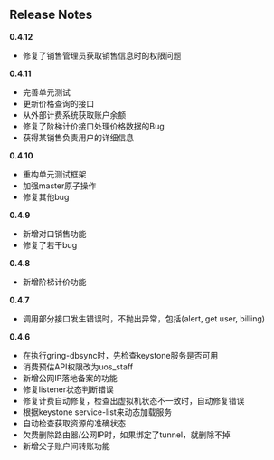 Release Notes
-------------

**0.4.12**
* 修复了销售管理员获取销售信息时的权限问题

**0.4.11**
* 完善单元测试
* 更新价格查询的接口
* 从外部计费系统获取账户余额
* 修复了阶梯计价接口处理价格数据的Bug
* 获得某销售负责用户的详细信息

**0.4.10**
* 重构单元测试框架
* 加强master原子操作
* 修复其他bug

**0.4.9**
* 新增对口销售功能
* 修复了若干bug

**0.4.8**
* 新增阶梯计价功能

**0.4.7**
* 调用部分接口发生错误时，不抛出异常，包括(alert, get user, billing)

**0.4.6**

* 在执行gring-dbsync时，先检查keystone服务是否可用
* 消费预估API权限改为uos_staff
* 新增公网IP落地备案的功能
* 修复listener状态判断错误
* 修复计费自动修复，检查出虚拟机状态不一致时，自动修复错误
* 根据keystone service-list来动态加载服务
* 自动检查获取资源的准确状态
* 欠费删除路由器/公网IP时，如果绑定了tunnel，就删除不掉
* 新增父子账户间转账功能
